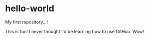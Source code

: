# hello-world
My first repository...!

This is fun! I never thought I'd be learning how to use GitHub. Wow!
